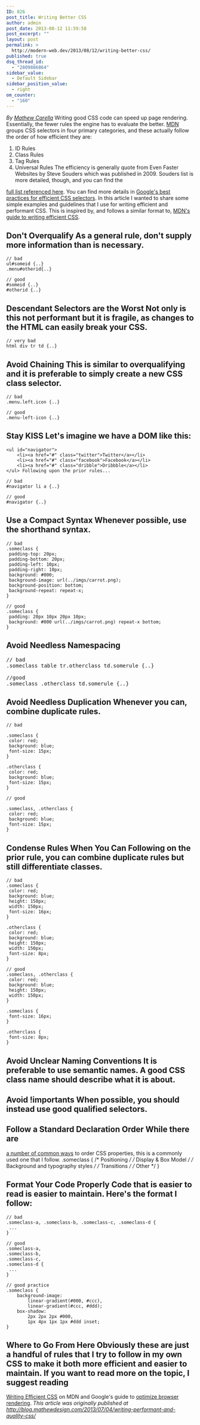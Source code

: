 ```yaml
---
ID: 826
post_title: Writing Better CSS
author: admin
post_date: 2013-08-12 11:59:58
post_excerpt: ""
layout: post
permalink: >
  http://modern-web.dev/2013/08/12/writing-better-css/
published: true
dsq_thread_id:
  - "2809886864"
sidebar_value:
  - Default Sidebar
sidebar_position_value:
  - right
om_counter:
  - "160"
---
```

*By [Mathew Carella][1]* Writing good CSS code can speed up page rendering. Essentially, the fewer rules the engine has to evaluate the better. [MDN][2] groups CSS selectors in four primary categories, and these actually follow the order of how efficient they are: 
1.  ID Rules
2.  Class Rules
3.  Tag Rules
4.  Universal Rules The efficiency is generally quote from Even Faster Websites by Steve Souders which was published in 2009. Souders list is more detailed, though, and you can find the 

[full list referenced here][3]. You can find more details in [Google's best practices for efficient CSS selectors][4]. In this article I wanted to share some simple examples and guidelines that I use for writing efficient and performant CSS. This is inspired by, and follows a similar format to, [MDN's guide to writing efficient CSS][2]. 
## Don't Overqualify As a general rule, don't supply more information than is necessary. 

    // bad
    ul#someid {..}
    .menu#otherid{..}
    
    // good
    #someid {..}
    #otherid {..}

## Descendant Selectors are the Worst Not only is this not performant but it is fragile, as changes to the HTML can easily break your CSS. 

    // very bad
    html div tr td {..}

## Avoid Chaining This is similar to overqualifying and it is preferable to simply create a new CSS class selector. 

    // bad
    .menu.left.icon {..}
    
    // good
    .menu-left-icon {..}

## Stay KISS Let's imagine we have a DOM like this: 

    <ul id="navigator">
        <li><a href="#" class="twitter">Twitter</a></li>
        <li><a href="#" class="facebook">Facebook</a></li>
        <li><a href="#" class="dribble">Dribbble</a></li>
    </ul> Following upon the prior rules... 

    // bad
    #navigator li a {..}
    
    // good
    #navigator {..}

## Use a Compact Syntax Whenever possible, use the shorthand syntax. 

    // bad
    .someclass {
     padding-top: 20px;
     padding-bottom: 20px;
     padding-left: 10px;
     padding-right: 10px;
     background: #000;
     background-image: url(../imgs/carrot.png);
     background-position: bottom;
     background-repeat: repeat-x;
    }
    
    // good
    .someclass {
     padding: 20px 10px 20px 10px;
     background: #000 url(../imgs/carrot.png) repeat-x bottom;
    }

## Avoid Needless Namespacing

<pre>// bad
.someclass table tr.otherclass td.somerule {..}

//good
.someclass .otherclass td.somerule {..}</pre>

## Avoid Needless Duplication Whenever you can, combine duplicate rules. 

    // bad
    
    .someclass {
     color: red;
     background: blue;
     font-size: 15px;
    }
    
    .otherclass {
     color: red;
     background: blue;
     font-size: 15px;
    }
    
    // good
    
    .someclass, .otherclass {
     color: red;
     background: blue;
     font-size: 15px;
    }

## Condense Rules When You Can Following on the prior rule, you can combine duplicate rules but still differentiate classes. 

    // bad
    .someclass {
     color: red;
     background: blue;
     height: 150px;
     width: 150px;
     font-size: 16px;
    }
    
    .otherclass {
     color: red;
     background: blue;
     height: 150px;
     width: 150px;
     font-size: 8px;
    }
    
    // good
    .someclass, .otherclass {
     color: red;
     background: blue;
     height: 150px;
     width: 150px;
    }
    
    .someclass {
     font-size: 16px;
    }
    
    .otherclass {
     font-size: 8px;
    }

## Avoid Unclear Naming Conventions It is preferable to use semantic names. A good CSS class name should describe what it is about. 

## Avoid !importants When possible, you should instead use good qualified selectors. 

## Follow a Standard Declaration Order While there are 

[a number of common ways][5] to order CSS properties, this is a commonly used one that I follow. 
    .someclass {
     /* Positioning */
     /* Display & Box Model */
     /* Background and typography styles */
     /* Transitions */
     /* Other */
    }

## Format Your Code Properly Code that is easier to read is easier to maintain. Here's the format I follow: 

    // bad
    .someclass-a, .someclass-b, .someclass-c, .someclass-d {
     ...
    }
    
    // good
    .someclass-a, 
    .someclass-b, 
    .someclass-c, 
    .someclass-d {
     ...
    }
    
    // good practice
    .someclass {
        background-image:
            linear-gradient(#000, #ccc),
            linear-gradient(#ccc, #ddd);
        box-shadow:
            2px 2px 2px #000,
            1px 4px 1px 1px #ddd inset;
    }

## Where to Go From Here Obviously these are just a handful of rules that I try to follow in my own CSS to make it both more efficient and easier to maintain. If you want to read more on the topic, I suggest reading 

[Writing Efficient CSS][2] on MDN and Google's guide to [optimize browser rendering][4]. *This article was originally published at <http://blog.mathewdesign.com/2013/07/04/writing-performant-and-quality-css/>*

 [1]: /authors/mathew-carella
 [2]: https://developer.mozilla.org/en-US/docs/Web/Guide/CSS/Writing_efficient_CSS
 [3]: http://csswizardry.com/2011/09/writing-efficient-css-selectors/
 [4]: https://developers.google.com/speed/docs/best-practices/rendering#UseEfficientCSSSelectors
 [5]: http://css-tricks.com/new-poll-how-order-css-properties/